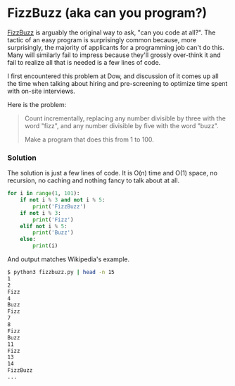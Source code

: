 # FizzBuzz (aka can you program?)

[FizzBuzz](https://en.wikipedia.org/wiki/Fizz_buzz) is arguably the original way
to ask, "can you code at all?". The tactic of an easy program is surprisingly
common because, more surprisingly, the majority of applicants for a programming
job can't do this. Many will similarly fail to impress because they'll grossly
over-think it and fail to realize all that is needed is a few lines of code.

I first encountered this problem at Dow, and discussion of it comes up all the
time when talking about hiring and pre-screening to optimize time spent with
on-site interviews.

Here is the problem:
 
> Count incrementally, replacing any number divisible by three with the word
> "fizz", and any number divisible by five with the word "buzz".
>
> Make a program that does this from 1 to 100.

### Solution

The solution is just a few lines of code. It is O(n) time and O(1) space, no 
recursion, no caching and nothing fancy to talk about at all.

```python
for i in range(1, 101):
    if not i % 3 and not i % 5:
        print('FizzBuzz')
    if not i % 3:
        print('Fizz')
    elif not i % 5:
        print('Buzz')
    else:
        print(i)
```

And output matches Wikipedia's example.

```bash
$ python3 fizzbuzz.py | head -n 15
1
2
Fizz
4
Buzz
Fizz
7
8
Fizz
Buzz
11
Fizz
13
14
FizzBuzz
...
```
